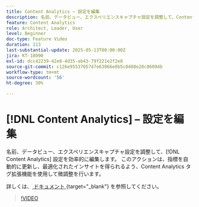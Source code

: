 ```yaml
---
title: Content Analytics – 設定を編集
description: 名前、データビュー、エクスペリエンスキャプチャ設定を調整して、Content Analytics設定を効率的に編集します。
feature: Content Analytics
role: Architect, Leader, User
level: Beginner
doc-type: Feature Video
duration: 113
last-substantial-update: 2025-05-13T00:00:00Z
jira: KT-18090
exl-id: dcc42239-42e8-4d35-ab43-79f221e2f2e8
source-git-commit: c126e9553705747e63866e0b5c0408e20c06094b
workflow-type: tm+mt
source-wordcount: '56'
ht-degree: 30%

---
```


# [!DNL Content Analytics] – 設定を編集

名前、データビュー、エクスペリエンスキャプチャ設定を調整して、[!DNL Content Analytics] 設定を効率的に編集します。 このアクションは、指標を自動的に更新し、最適化されたインサイトを得られるよう、Content Analytics タグ拡張機能を使用して微調整を行います。

詳しくは、[ ドキュメント ](https://experienceleague.adobe.com/en/docs/analytics-platform/using/content-analytics/configuration/guided){target="_blank"} を参照してください。

>[!VIDEO](https://video.tv.adobe.com/v/3458439/?learn=on&enablevpops)
